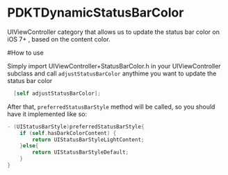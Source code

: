 PDKTDynamicStatusBarColor
=========================

UIViewController category that allows us to update the status bar color on iOS 7+ , based on the content color.


#How to use

Simply import UIViewController+StatusBarColor.h in your UIViewController subclass and call `adjustStatusBarColor` anythime you want to update the status bar color

```objectivec
  [self adjustStatusBarColor];
```

After that, `preferredStatusBarStyle` method will be called, so you should have it implemented like so:

```objectivec
- (UIStatusBarStyle)preferredStatusBarStyle{
    if (self.hasDarkColorContent) {
        return UIStatusBarStyleLightContent;
    }else{
        return UIStatusBarStyleDefault;
    }
}
```
